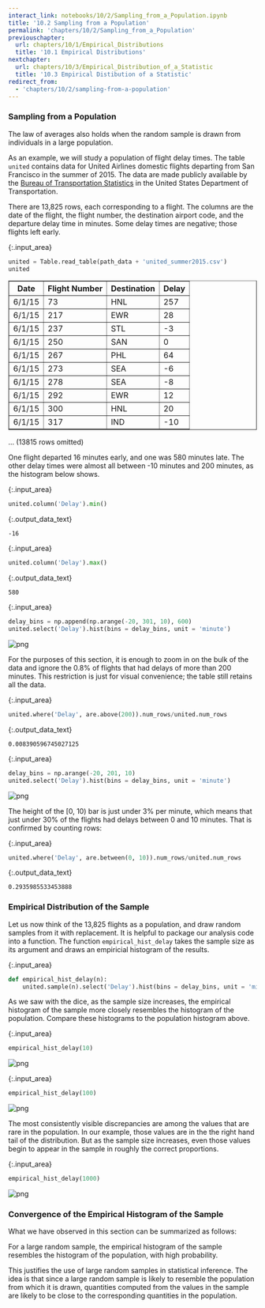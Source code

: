 ```yaml
---
interact_link: notebooks/10/2/Sampling_from_a_Population.ipynb
title: '10.2 Sampling from a Population'
permalink: 'chapters/10/2/Sampling_from_a_Population'
previouschapter:
  url: chapters/10/1/Empirical_Distributions
  title: '10.1 Empirical Distributions'
nextchapter:
  url: chapters/10/3/Empirical_Distribution_of_a_Statistic
  title: '10.3 Empirical Distibution of a Statistic'
redirect_from:
  - 'chapters/10/2/sampling-from-a-population'
---
```


### Sampling from a Population

The law of averages also holds when the random sample is drawn from individuals in a large population.

As an example, we will study a population of flight delay times. The table `united` contains data for United Airlines domestic flights departing from San Francisco in the summer of 2015. The data are made publicly available by the [Bureau of Transportation Statistics](http://www.transtats.bts.gov/Fields.asp?Table_ID=293) in the United States Department of Transportation.

There are 13,825 rows, each corresponding to a flight. The columns are the date of the flight, the flight number, the destination airport code, and the departure delay time in minutes. Some delay times are negative; those flights left early.


{:.input_area}
```python
united = Table.read_table(path_data + 'united_summer2015.csv')
united
```




<div markdown="0">
<table border="1" class="dataframe">
    <thead>
        <tr>
            <th>Date</th> <th>Flight Number</th> <th>Destination</th> <th>Delay</th>
        </tr>
    </thead>
    <tbody>
        <tr>
            <td>6/1/15</td> <td>73           </td> <td>HNL        </td> <td>257  </td>
        </tr>
        <tr>
            <td>6/1/15</td> <td>217          </td> <td>EWR        </td> <td>28   </td>
        </tr>
        <tr>
            <td>6/1/15</td> <td>237          </td> <td>STL        </td> <td>-3   </td>
        </tr>
        <tr>
            <td>6/1/15</td> <td>250          </td> <td>SAN        </td> <td>0    </td>
        </tr>
        <tr>
            <td>6/1/15</td> <td>267          </td> <td>PHL        </td> <td>64   </td>
        </tr>
        <tr>
            <td>6/1/15</td> <td>273          </td> <td>SEA        </td> <td>-6   </td>
        </tr>
        <tr>
            <td>6/1/15</td> <td>278          </td> <td>SEA        </td> <td>-8   </td>
        </tr>
        <tr>
            <td>6/1/15</td> <td>292          </td> <td>EWR        </td> <td>12   </td>
        </tr>
        <tr>
            <td>6/1/15</td> <td>300          </td> <td>HNL        </td> <td>20   </td>
        </tr>
        <tr>
            <td>6/1/15</td> <td>317          </td> <td>IND        </td> <td>-10  </td>
        </tr>
    </tbody>
</table>
<p>... (13815 rows omitted)</p>
</div>



One flight departed 16 minutes early, and one was 580 minutes late. The other delay times were almost all between -10 minutes and 200 minutes, as the histogram below shows.


{:.input_area}
```python
united.column('Delay').min()
```




{:.output_data_text}
```
-16
```




{:.input_area}
```python
united.column('Delay').max()
```




{:.output_data_text}
```
580
```




{:.input_area}
```python
delay_bins = np.append(np.arange(-20, 301, 10), 600)
united.select('Delay').hist(bins = delay_bins, unit = 'minute')
```


![png](../../../images/chapters/10/2/Sampling_from_a_Population_5_0.png)


For the purposes of this section, it is enough to zoom in on the bulk of the data and ignore the 0.8% of flights that had delays of more than 200 minutes. This restriction is just for visual convenience; the table still retains all the data.


{:.input_area}
```python
united.where('Delay', are.above(200)).num_rows/united.num_rows
```




{:.output_data_text}
```
0.008390596745027125
```




{:.input_area}
```python
delay_bins = np.arange(-20, 201, 10)
united.select('Delay').hist(bins = delay_bins, unit = 'minute')
```


![png](../../../images/chapters/10/2/Sampling_from_a_Population_8_0.png)


The height of the [0, 10) bar is just under 3% per minute, which means that just under 30% of the flights had delays between 0 and 10 minutes. That is confirmed by counting rows: 


{:.input_area}
```python
united.where('Delay', are.between(0, 10)).num_rows/united.num_rows
```




{:.output_data_text}
```
0.2935985533453888
```



### Empirical Distribution of the Sample

Let us now think of the 13,825 flights as a population, and draw random samples from it with replacement. It is helpful to package our analysis code into a function. The function `empirical_hist_delay` takes the sample size as its argument and draws an empiricial histogram of the results.


{:.input_area}
```python
def empirical_hist_delay(n):
    united.sample(n).select('Delay').hist(bins = delay_bins, unit = 'minute')
```

As we saw with the dice, as the sample size increases, the empirical histogram of the sample more closely resembles the histogram of the population. Compare these histograms to the population histogram above.


{:.input_area}
```python
empirical_hist_delay(10)
```


![png](../../../images/chapters/10/2/Sampling_from_a_Population_14_0.png)



{:.input_area}
```python
empirical_hist_delay(100)
```


![png](../../../images/chapters/10/2/Sampling_from_a_Population_15_0.png)


The most consistently visible discrepancies are among the values that are rare in the population. In our example, those values are in the the right hand tail of the distribution. But as the sample size increases, even those values begin to appear in the sample in roughly the correct proportions.


{:.input_area}
```python
empirical_hist_delay(1000)
```


![png](../../../images/chapters/10/2/Sampling_from_a_Population_17_0.png)


### Convergence of the Empirical Histogram of the Sample
What we have observed in this section can be summarized as follows:

For a large random sample, the empirical histogram of the sample resembles the histogram of the population, with high probability.

This justifies the use of large random samples in statistical inference. The idea is that since a large random sample is likely to resemble the population from which it is drawn, quantities computed from the values in the sample are likely to be close to the corresponding quantities in the population.
